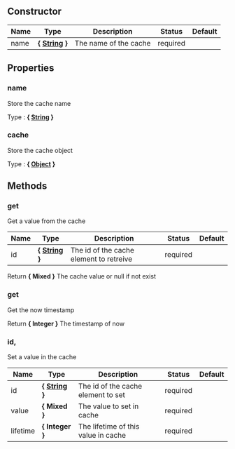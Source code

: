 
## Constructor

Name  |  Type  |  Description  |  Status  |  Default
------------  |  ------------  |  ------------  |  ------------  |  ------------
name  |  **{ <a class="link" href="https://developer.mozilla.org/fr/docs/Web/JavaScript/Reference/Objets_globaux/String" target="_blank" title="String">String</a> }**  |  The name of the cache  |  required  |



## Properties


### name

Store the cache name

Type : **{ <a class="link" href="https://developer.mozilla.org/fr/docs/Web/JavaScript/Reference/Objets_globaux/String" target="_blank" title="String">String</a> }**

### cache

Store the cache object

Type : **{ <a class="link" href="https://developer.mozilla.org/fr/docs/Web/JavaScript/Reference/Objets_globaux/Object" target="_blank" title="Object">Object</a> }**

## Methods


### get

Get a value from the cache


Name  |  Type  |  Description  |  Status  |  Default
------------  |  ------------  |  ------------  |  ------------  |  ------------
id  |  **{ <a class="link" href="https://developer.mozilla.org/fr/docs/Web/JavaScript/Reference/Objets_globaux/String" target="_blank" title="String">String</a> }**  |  The id of the cache element to retreive  |  required  |

Return **{ Mixed }** The cache value or null if not exist

### get

Get the now timestamp

Return **{ Integer }** The timestamp of now

### id,

Set a value in the cache


Name  |  Type  |  Description  |  Status  |  Default
------------  |  ------------  |  ------------  |  ------------  |  ------------
id  |  **{ <a class="link" href="https://developer.mozilla.org/fr/docs/Web/JavaScript/Reference/Objets_globaux/String" target="_blank" title="String">String</a> }**  |  The id of the cache element to set  |  required  |
value  |  **{ Mixed }**  |  The value to set in cache  |  required  |
lifetime  |  **{ Integer }**  |  The lifetime of this value in cache  |  required  |
